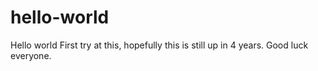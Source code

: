 # hello-world
Hello world
First try at this, hopefully this is still up in 4 years.  Good luck everyone.
